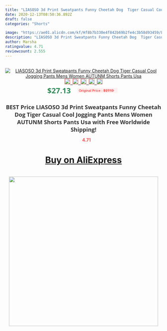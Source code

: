 ```yaml
---
title: "LIASOSO 3d Print Sweatpants Funny Cheetah Dog  Tiger Casual Cool Jogging Pants Mens Women AUTUNM Shorts Pants Usa"
date: 2020-12-13T08:50:36.892Z
draft: false
categories: "Shorts"

image: "https://ae01.alicdn.com/kf/Hf8b7b330e4f842b69b2fe4c3b58d93459/LIASOSO-3d-Print-Sweatpants-Funny-Cheetah-Dog-Tiger-Casual-Cool-Jogging-Pants-Mens-Women-AUTUNM-Shorts.jpg"
description: "LIASOSO 3d Print Sweatpants Funny Cheetah Dog  Tiger Casual Cool Jogging Pants Mens Women AUTUNM Shorts Pants Usa"
author: Marsha
ratingvalue: 4.71
reviewcount: 2.555
---
```

<br>
<div style="text-align: center;">
<a href="https://s.click.aliexpress.com/e/_AM015x" target="_blank" rel="nofollow noopener noreferrer"><img alt="LIASOSO 3d Print Sweatpants Funny Cheetah Dog  Tiger Casual Cool Jogging Pants Mens Women AUTUNM Shorts Pants Usa" class="magnifier-image" src="https://ae01.alicdn.com/kf/Hf8b7b330e4f842b69b2fe4c3b58d93459/LIASOSO-3d-Print-Sweatpants-Funny-Cheetah-Dog-Tiger-Casual-Cool-Jogging-Pants-Mens-Women-AUTUNM-Shorts.jpg_640x640.jpg">
<br>
<img style="border:1px solid salmon" src="https://ae01.alicdn.com/kf/Hf8b7b330e4f842b69b2fe4c3b58d93459/LIASOSO-3d-Print-Sweatpants-Funny-Cheetah-Dog-Tiger-Casual-Cool-Jogging-Pants-Mens-Women-AUTUNM-Shorts.jpg_120x120.jpg">&nbsp;&nbsp;<img style="border:1px solid salmon" src="https://ae01.alicdn.com/kf/Hbebd4c8813404f65af92cee77fa38d86T/LIASOSO-3d-Print-Sweatpants-Funny-Cheetah-Dog-Tiger-Casual-Cool-Jogging-Pants-Mens-Women-AUTUNM-Shorts.jpg_120x120.jpg">&nbsp;&nbsp;<img style="border:1px solid salmon" src="https://ae01.alicdn.com/kf/H9656c30b723c46c78e49c1f13bc14c2bl/LIASOSO-3d-Print-Sweatpants-Funny-Cheetah-Dog-Tiger-Casual-Cool-Jogging-Pants-Mens-Women-AUTUNM-Shorts.jpg_120x120.jpg">&nbsp;&nbsp;<img style="border:1px solid salmon" src="https://ae01.alicdn.com/kf/H2aad6f1c379a43a8b98055b4876d69742/LIASOSO-3d-Print-Sweatpants-Funny-Cheetah-Dog-Tiger-Casual-Cool-Jogging-Pants-Mens-Women-AUTUNM-Shorts.jpg_120x120.jpg">&nbsp;&nbsp;<img style="border:1px solid salmon" src="https://ae01.alicdn.com/kf/Hba7e4c850c50461f882ca979f1b490b0v/LIASOSO-3d-Print-Sweatpants-Funny-Cheetah-Dog-Tiger-Casual-Cool-Jogging-Pants-Mens-Women-AUTUNM-Shorts.jpg_120x120.jpg"></a></div><br0>
<div style="text-align: center;"><span style="background-color: white; border: 0px; box-sizing: border-box; color: seagreen; display: inline-block; font-family: &quot;open sans&quot; , &quot;arial&quot; , &quot;helvetica&quot; , sans-serif , &quot;heiti&quot;; font-size: 24px; font-stretch: inherit; font-weight: 700; line-height: inherit; margin: 0px 10px 0px 0px; padding: 0px; vertical-align: middle;">$27.13 </span>
<span style="background: rgb(255 , 241 , 241); border-radius: 3px; border: 0px; box-sizing: border-box; color: #ff4747; display: inline-block; font-family: inherit; font-size: 12px; font-stretch: inherit; font-style: inherit; font-variant: inherit; font-weight: 600; line-height: inherit; margin: 0px; padding: 2px 5px; transform: scale(0.9); vertical-align: middle;">Original Price : <b style="text-decoration: line-through;">$27.13 </b> &nbsp;&nbsp;</span></div>
<h1 style="color: #333333; display: inline-block; font-family: &quot;open sans&quot; , &quot;arial&quot; , &quot;helvetica&quot; , sans-serif , &quot;heiti&quot;; font-size: 18px; font-stretch: inherit; font-weight: 700; text-align: center;">BEST Price LIASOSO 3d Print Sweatpants Funny Cheetah Dog  Tiger Casual Cool Jogging Pants Mens Women AUTUNM Shorts Pants Usa with Free Worldwide Shipping!</h1>
<div style="color: #ff4747; text-align: center;">
<img src="https://4.bp.blogspot.com/-M0ZcTcb-5uY/XleCXlxnR4I/AAAAAAAAAEc/OrjgMkXV1oMQFaCRZj5HQwOCBcu3w1FegCPcBGAYYCw/s1600/star.png" style="height: 15px;">&nbsp;<b>4.71</b></div>
<div class="button_cont" align="center"><a class="buynow_a" href="https://s.click.aliexpress.com/e/_AM015x" target="_blank" rel="nofollow noopener noreferrer"><H1>Buy on AliExpress</H1></a></div><br>
<div class="separator" style="clear: both; text-align: center;">
<img src="https://lh3.googleusercontent.com/-pTy5HemUv9M/XlePHvY0dAI/AAAAAAAAAE4/0nX5iRUoIWY8eMW9Dpxeirr157OZliDIgCLcBGAsYHQ/s1600/badge.gif" width="480">
</div>
